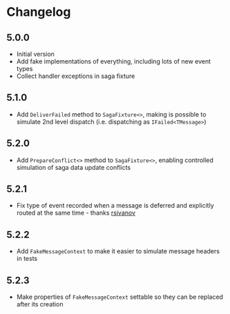# Changelog

## 5.0.0

* Initial version
* Add fake implementations of everything, including lots of new event types
* Collect handler exceptions in saga fixture

## 5.1.0

* Add `DeliverFailed` method to `SagaFixture<>`, making is possible to simulate 2nd level dispatch (i.e. dispatching as `IFailed<TMessage>`)

## 5.2.0

* Add `PrepareConflict<>` method to `SagaFixture<>`, enabling controlled simulation of saga data update conflicts

## 5.2.1

* Fix type of event recorded when a message is deferred and explicitly routed at the same time - thanks [rsivanov]

## 5.2.2

* Add `FakeMessageContext` to make it easier to simulate message headers in tests

## 5.2.3

* Make properties of `FakeMessageContext` settable so they can be replaced after its creation

[rsivanov]: https://github.com/rsivanov